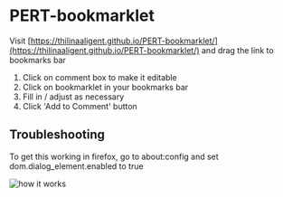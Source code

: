# PERT-bookmarklet

Visit [https://thilinaaligent.github.io/PERT-bookmarklet/](https://thilinaaligent.github.io/PERT-bookmarklet/) and drag the link to bookmarks bar

1. Click on comment box to make it editable
2. Click on bookmarklet in your bookmarks bar
3. Fill in / adjust as necessary
4. Click 'Add to Comment' button

## Troubleshooting
To get this working in firefox, go to about:config and set dom.dialog_element.enabled to true


![how it works](https://thilinaaligent.github.io/PERT-bookmarklet/walkthrough3.gif "how it works")
